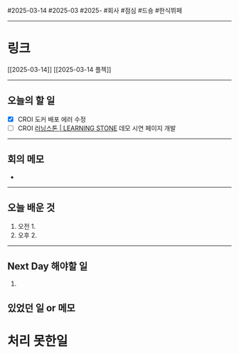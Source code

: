 #2025-03-14 #2025-03 #2025- 
#회사 #점심 #드숑 #한식뷔페

------
# 링크 
[[2025-03-14]]
[[2025-03-14 플젝]]

---
## 오늘의 할 일
- [x] CROI 도커 배포 에러 수정
- [ ] CROI [러닝스톤 | LEARNING STONE](https://doms.ucom.kr/home/index) 데모 시연 페이지 개발
---
## 회의 메모
- 
---
## 오늘 배운 것
1. 오전
    1. 
2. 오후
    2. 
---
## Next Day 해야할 일
1. 


## 있었던 일 or 메모


# 처리 못한일